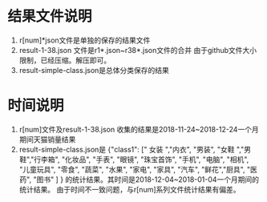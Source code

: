 ﻿# 结果文件说明

1. r[num]*json文件是单独的保存的结果文件
2. result-1-38.json 文件是r1*.json~r38*.json文件的合并
         由于github文件大小限制，已经压缩。解压即可。
3. result-simple-class.json是总体分类保存的结果

# 时间说明

1. r[num]文件及result-1-38.json 收集的结果是2018-11-24~2018-12-24一个月期间天猫销量结果
2. result-simple-class.json是
{"class1": 
	[" 女装 ","内衣", "男装", "女鞋 ","男鞋","行李箱",
     "化妆品", "手表", "眼镜", "珠宝首饰", "手机", "电脑", 
	 "相机", "儿童玩具", "零食", "蔬菜", "水果", "家电", 
	 "家具", "汽车", "鲜花","厨具", "医药", "图书"
	]
}
的统计结果。其时间是2018-12-04~2018-01-04一个月期间的统计结果。
由于时间不一致问题，与r[num]系列文件统计结果有偏差。